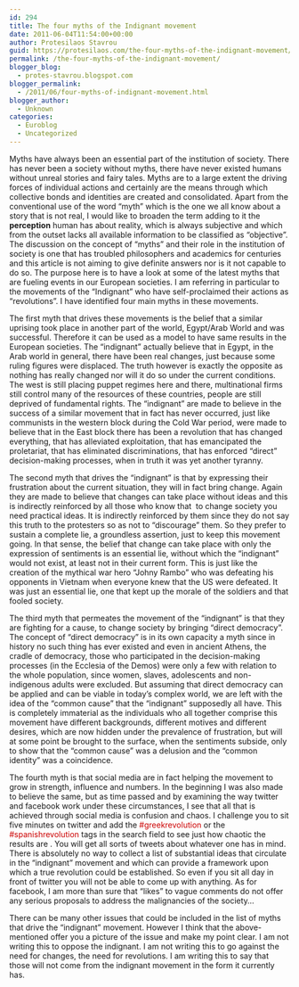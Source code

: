 ```yaml
---
id: 294
title: The four myths of the Indignant movement
date: 2011-06-04T11:54:00+00:00
author: Protesilaos Stavrou
guid: https://protesilaos.com/the-four-myths-of-the-indignant-movement/
permalink: /the-four-myths-of-the-indignant-movement/
blogger_blog:
  - protes-stavrou.blogspot.com
blogger_permalink:
  - /2011/06/four-myths-of-indignant-movement.html
blogger_author:
  - Unknown
categories:
  - Euroblog
  - Uncategorized
---
```

Myths have always been an essential part of the institution of society. There has never been a society without myths, there have never existed humans without unreal stories and fairy tales. Myths are to a large extent the driving forces of individual actions and certainly are the means through which collective bonds and identities are created and consolidated. Apart from the conventional use of the word &#8220;myth&#8221; which is the one we all know about a story that is not real, I would like to broaden the term adding to it the **perception** human has about reality, which is always subjective and which from the outset lacks all available information to be classified as &#8220;objective&#8221;. The discussion on the concept of &#8220;myths&#8221; and their role in the institution of society is one that has troubled philosophers and academics for centuries and this article is not aiming to give definite answers nor is it not capable to do so. The purpose here is to have a look at some of the latest myths that are fueling events in our European societies. I am referring in particular to the movements of the &#8220;Indignant&#8221; who have self-proclaimed their actions as &#8220;revolutions&#8221;. I have identified four main myths in these movements.

The first myth that drives these movements is the belief that a similar uprising took place in another part of the world, Egypt/Arab World and was successful. Therefore it can be used as a model to have same results in the European societies. The &#8220;indignant&#8221; actually believe that in Egypt, in the Arab world in general, there have been real changes, just because some ruling figures were displaced. The truth however is exactly the opposite as nothing has really changed nor will it do so under the current conditions. The west is still placing puppet regimes here and there, multinational firms still control many of the resources of these countries, people are still deprived of fundamental rights. The &#8220;indignant&#8221; are made to believe in the success of a similar movement that in fact has never occurred, just like communists in the western block during the Cold War period, were made to believe that in the East block there has been a revolution that has changed everything, that has alleviated exploitation, that has emancipated the proletariat, that has eliminated discriminations, that has enforced &#8220;direct&#8221; decision-making processes, when in truth it was yet another tyranny.

The second myth that drives the &#8220;indignant&#8221; is that by expressing their frustration about the current situation, they will in fact bring change. Again they are made to believe that changes can take place without ideas and this is indirectly reinforced by all those who know that&nbsp; to change society you need practical ideas. It is indirectly reinforced by them since they do not say this truth to the protesters so as not to &#8220;discourage&#8221; them. So they prefer to sustain a complete lie, a groundless assertion, just to keep this movement going. In that sense, the belief that change can take place with only the expression of sentiments is an essential lie, without which the &#8220;indignant&#8221; would not exist, at least not in their current form. This is just like the creation of the mythical war hero &#8220;Johny Rambo&#8221; who was defeating his opponents in Vietnam when everyone knew that the US were defeated. It was just an essential lie, one that kept up the morale of the soldiers and that fooled society.

The third myth that permeates the movement of the &#8220;indignant&#8221; is that they are fighting for a cause, to change society by bringing &#8220;direct democracy&#8221;. The concept of &#8220;direct democracy&#8221; is in its own capacity a myth since in history no such thing has ever existed and even in ancient Athens, the cradle of democracy, those who participated in the decision-making processes (in the Ecclesia of the Demos) were only a few with relation to the whole population, since women, slaves, adolescents and non-indigenous adults were excluded. But assuming that direct democracy can be applied and can be viable in today&#8217;s complex world, we are left with the idea of the &#8220;common cause&#8221; that the &#8220;indignant&#8221; supposedly all have. This is completely immaterial as the individuals who all together comprise this movement have different backgrounds, different motives and different desires, which are now hidden under the prevalence of frustration, but will at some point be brought to the surface, when the sentiments subside, only to show that the &#8220;common cause&#8221; was a delusion and the &#8220;common identity&#8221; was a coincidence.

The fourth myth is that social media are in fact helping the movement to grow in strength, influence and numbers. In the beginning I was also made to believe the same, but as time passed and by examining the way twitter and facebook work under these circumstances, I see that all that is achieved through social media is confusion and chaos. I challenge you to sit five minutes on twitter and add the <span style="color: #cc0000;">#greekrevolution</span> or the <span style="color: #cc0000;">#spanishrevolution</span> tags in the search field to see just how chaotic the results are . You will get all sorts of tweets about whatever one has in mind. There is absolutely no way to collect a list of substantial ideas that circulate in the &#8220;indignant&#8221; movement and which can provide a framework upon which a true revolution could be established. So even if you sit all day in front of twitter you will not be able to come up with anything. As for facebook, I am more than sure that &#8220;likes&#8221; to vague comments do not offer any serious proposals to address the malignancies of the society&#8230;

There can be many other issues that could be included in the list of myths that drive the &#8220;indignant&#8221; movement. However I think that the above-mentioned offer you a picture of the issue and make my point clear. I am not writing this to oppose the indignant. I am not writing this to go against the need for changes, the need for revolutions. I am writing this to say that those will not come from the indignant movement in the form it currently has.